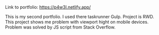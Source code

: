 Link to portfolio: https://p4w3l.netlify.app/

This is my second portfolio. I used there taskrunner Gulp. Project is RWD. This project shows me problem with viewport hight on mobile devices.
Problem was solved by JS script from Stack Overflow.